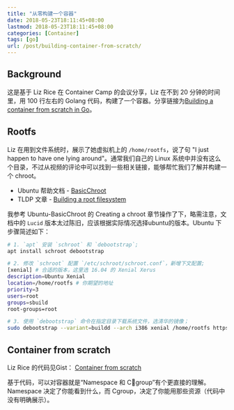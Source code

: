 ```yaml
---
title: "从零构建一个容器"
date: 2018-05-23T18:11:45+08:00
lastmod: 2018-05-23T18:11:45+08:00
categories: [Container]
tags: [go]
url: /post/building-container-from-scratch/
---
```


## Background

这是基于 Liz Rice 在 Container Camp 的会议分享，Liz 在不到 20 分钟的时间里，用 100 行左右的 Golang 代码，构建了一个容器。分享链接为[Building a container from scratch in Go](https://www.youtube.com/watch?v=Utf-A4rODH8)。

<!--more-->

## Rootfs

Liz 在用到文件系统时，展示了她虚拟机上的 `/home/rootfs`，说了句 "I just happen to have one lying around"。通常我们自己的 Linux 系统中并没有这么个目录，不过从视频的评论中可以找到一些相关链接，能够帮忙我们了解并构建一个 chroot。

* Ubuntu 帮助文档 - [BasicChroot](https://help.ubuntu.com/community/BasicChroot)
* TLDP 文章 - [Building a root filesystem](http://www.tldp.org/HOWTO/Bootdisk-HOWTO/buildroot.html)

我参考 Ubuntu-BasicChroot 的 Creating a chroot 章节操作了下，略需注意，文档中的 `Lucid` 版本太过陈旧，应该根据实际情况选择ubuntu的版本。Ubuntu 下步骤简述如下：

```bash
# 1. `apt` 安装 `schroot` 和 `debootstrap`;
apt install schroot debootstrap

# 2. 修改 `schroot` 配置 `/etc/schroot/schroot.conf`，新增下文配置;
[xenial] # 合适的版本，这里选 16.04 的 Xenial Xerus
description=Ubuntu Xenial
location=/home/rootfs # 你期望的地址
priority=3
users=root
groups=sbuild
root-groups=root

# 3. 使用 `debootstrap` 命令在指定目录下载系统文件，选清华的镜像；
sudo debootstrap --variant=buildd --arch i386 xenial /home/rootfs https://mirrors.tuna.tsinghua.edu.cn/ubuntu/
```

## Container from scratch 

Liz Rice 的代码见Gist： [Container from scratch](https://gist.github.com/lizrice/a5ef4d175fd0cd3491c7e8d716826d27)

基于代码，可以对容器就是“Namespace 和 Cgroup”有个更直接的理解。Namespace 决定了你能看到什么，而 Cgroup，决定了你能用那些资源（代码中没有明确展示）。
